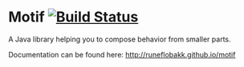 Motif [![Build Status](https://travis-ci.org/runeflobakk/motif.png?branch=master)](https://travis-ci.org/runeflobakk/motif)
=====

A Java library helping you to compose behavior from smaller parts.

Documentation can be found here: http://runeflobakk.github.io/motif
